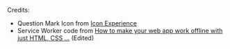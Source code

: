 Credits:
  - Question Mark Icon from [Icon Experience](https://www.iconexperience.com/o_collection/icons/?icon=symbol_questionmark)
  - Service Worker code from [How to make your web app work offline with just HTML, CSS ...](https://blog.stephcrown.com/how-to-make-your-web-app-work-offline-with-just-html-css-and-javascript) (Edited)
